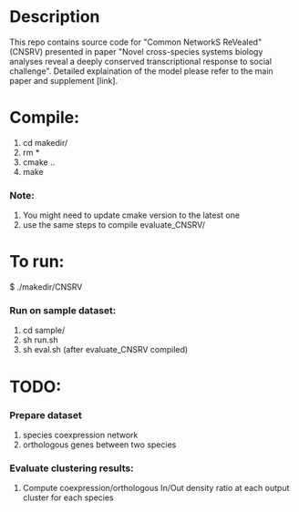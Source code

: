 # Description

This repo contains source code for "Common NetworkS ReVealed" (CNSRV) presented in paper "Novel cross-species systems biology analyses reveal a deeply conserved transcriptional response to social challenge". Detailed explaination of the model please refer to the main paper and supplement [link].

# Compile:
1. cd makedir/
2. rm *
3. cmake ..
4. make

### Note:
1. You might need to update cmake version to the latest one
2. use the same steps to compile evaluate_CNSRV/

# To run:
$ ./makedir/CNSRV

### Run on sample dataset:
1. cd sample/
2. sh run.sh
3. sh eval.sh (after evaluate_CNSRV compiled)

# TODO:

### Prepare dataset
1. species coexpression network
2. orthologous genes between two species

### Evaluate clustering results:
1. Compute coexpression/orthologous In/Out density ratio at each output cluster for each species